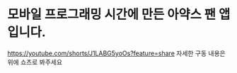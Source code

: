 # 모바일 프로그래밍 시간에 만든 아약스 팬 앱입니다.


https://youtube.com/shorts/J1LABG5yoOs?feature=share
자세한 구동 내용은 위에 쇼츠로 봐주세요

 
